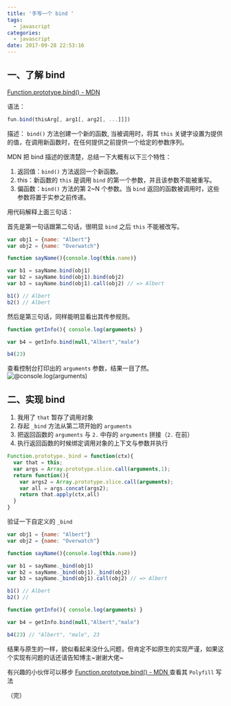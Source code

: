 ```yaml
---
title: '手写一个 bind '
tags:
  - javascript
categories:
  - javascript
date: 2017-09-28 22:53:16
---
```


## 一、了解 bind

[Function.prototype.bind() - MDN](https://developer.mozilla.org/zh-CN/docs/Web/JavaScript/Reference/Global_Objects/Function/bind)

语法：
```javascript
fun.bind(thisArg[, arg1[, arg2[, ...]]])
```

描述：
`bind()` 方法创建一个新的函数, 当被调用时，将其 `this` 关键字设置为提供的值，在调用新函数时，在任何提供之前提供一个给定的参数序列。


MDN 把 bind 描述的很清楚，总结一下大概有以下三个特性：

1. 返回值：`bind()` 方法返回一个新函数。
2. this：新函数的 `this` 是调用 `bind` 的第一个参数，并且该参数不能被重写。
3. 偏函数：`bind()` 方法的第 2~N 个参数。当 `bind` 返回的函数被调用时，这些参数将置于实参之前传递。

用代码解释上面三句话：

首先是第一句话跟第二句话，很明显 `bind` 之后 `this` 不能被改写。
```javascript
var obj1 = {name: "Albert"}
var obj2 = {name: "Overwatch"}

function sayName(){console.log(this.name)}

var b1 = sayName.bind(obj1)
var b2 = sayName.bind(obj1).bind(obj2)
var b3 = sayName.bind(obj1).call(obj2) // => Albert

b1() // Albert
b2() // Albert
```

然后是第三句话，同样能明显看出其传参规则。
```javascript
function getInfo(){ console.log(arguments) }

var b4 = getInfo.bind(null,"Albert","male")

b4(23)
```

查看控制台打印出的 `arguments` 参数，结果一目了然。
![@console.log(arguments)](https://ws1.sinaimg.cn/large/889b2f7fgy1fk5ae63hpaj20da03fglo.jpg)

## 二、实现 bind

1. 我用了 `that` 暂存了调用对象
2. 存起 `_bind` 方法从第二项开始的 `arguments` 
3. 把返回函数的 `arguments` 与 `2.` 中存的 `arguments` 拼接（`2.` 在前）
4. 执行返回函数的时候绑定调用对象的上下文与参数并执行

```javascript
Function.prototype._bind = function(ctx){
  var that = this;
  var args = Array.prototype.slice.call(arguments,1);
  return function(){
    var args2 = Array.prototype.slice.call(arguments);
    var all = args.concat(args2);
    return that.apply(ctx,all)
  }
}
```

验证一下自定义的 `_bind`
```javascript
var obj1 = {name: "Albert"}
var obj2 = {name: "Overwatch"}

function sayName(){console.log(this.name)}

var b1 = sayName._bind(obj1)
var b2 = sayName._bind(obj1)._bind(obj2)
var b3 = sayName._bind(obj1).call(obj2) // => Albert

b1() // Albert
b2() // 

function getInfo(){ console.log(arguments) }

var b4 = getInfo.bind(null,"Albert","male")

b4(23) // "Albert", "male", 23
```

结果与原生的一样，貌似看起来没什么问题，但肯定不如原生的实现严谨，如果这个实现有问题的话还请告知博主~谢谢大佬~

有兴趣的小伙伴可以移步 [ Function.prototype.bind() - MDN ](https://developer.mozilla.org/zh-CN/docs/Web/JavaScript/Reference/Global_Objects/Function/bind) 查看其 `Polyfill` 写法

（完）